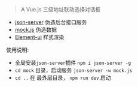 
> A Vue.js
> 三级地址联动选择对话框


-  [json-server](https://github.com/typicode/json-server) 伪造后台接口服务
-  [mock.js](http://mockjs.com/) 伪造数据
-  [Element-ui](http://element.eleme.io/#/zh-CN/component/message-box) 样式渲染

使用说明:
  - 全局安装`json-server`插件   `npm i json-server -g`
  - `cd mock` 目录，启动服务  `json-server -w mock.js`
  - `cd ..` 在 最外层目录， `npm run dev` 启动
